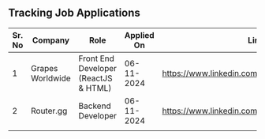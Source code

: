 ## Tracking Job Applications

| Sr. No | Company          | Role                                 | Applied On | Link                                          | Response |
| ------ | ---------------- | ------------------------------------ | ---------- | --------------------------------------------- | -------- |
| 1      | Grapes Worldwide | Front End Developer (ReactJS & HTML) | 06-11-2024 | https://www.linkedin.com/jobs/view/4069943053 |          |
| 2      | Router.gg        | Backend Developer                    | 06-11-2024 | https://www.linkedin.com/jobs/view/4069943053 |          |
|        |                  |                                      |            |                                               |          |
